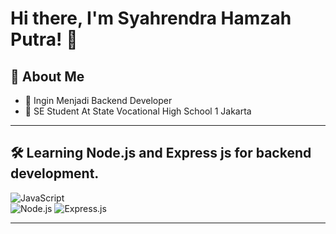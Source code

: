 # Hi there, I'm Syahrendra Hamzah Putra! 👋  

## 🌟 About Me  
- 🎯 Ingin Menjadi Backend Developer  
- 🏫 SE Student At State Vocational High School 1 Jakarta

---

## 🛠️ Learning **Node.js** and **Express js** for backend development.
![JavaScript](https://img.shields.io/badge/-JavaScript-F7DF1E?logo=javascript&logoColor=black)  
![Node.js](https://img.shields.io/badge/-Node.js-339933?logo=node.js&logoColor=white)
![Express.js](https://img.shields.io/badge/-Express.js-000000?logo=express&logoColor=white)  

---

